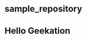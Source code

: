 # sample_repository
<!DOCTYPE html>
<html lang="ja">
<head>
  <meta charset="utf-8">
  <title>Geekation オリエンテーション</title>
  <meta name="description" content="geekation オリエンテーション">
</head>
<body>
  <h1>Hello Geekation</h1>
</body>
</html>
